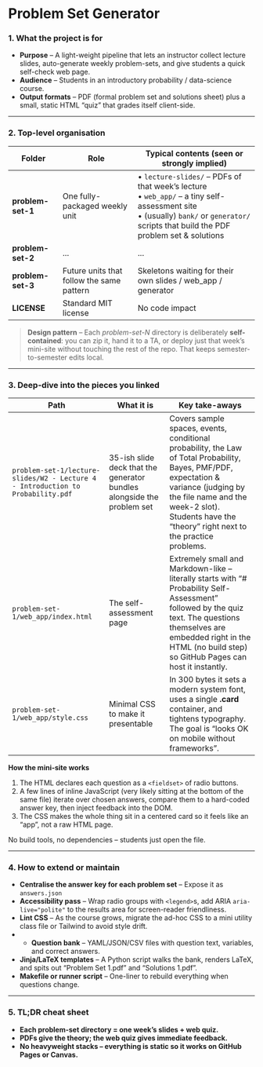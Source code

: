# Problem Set Generator 

### 1. What the project is for

* **Purpose** – A light-weight pipeline that lets an instructor collect lecture slides, auto-generate weekly problem-sets, and give students a quick self-check web page.
* **Audience** – Students in an introductory probability / data-science course.
* **Output formats** – PDF (formal problem set and solutions sheet) plus a small, static HTML “quiz” that grades itself client-side.

---

### 2. Top-level organisation

| Folder                               | Role                                      | Typical contents (seen or strongly implied)                                                                                                                                               |
| ------------------------------------ | ----------------------------------------- | ----------------------------------------------------------------------------------------------------------------------------------------------------------------------------------------- |
| **problem-set-1**                    | One fully-packaged weekly unit            | • `lecture-slides/` – PDFs of that week’s lecture<br>• `web_app/` – a tiny self-assessment site<br>• (usually) `bank/` or `generator/` scripts that build the PDF problem set & solutions |
| **problem-set-2** | ... | ...                                                                                                                          |
| **problem-set-3** | Future units that follow the same pattern | Skeletons waiting for their own slides / web\_app / generator                                                                                                                             |
| **LICENSE**                          | Standard MIT license                      | No code impact                                                                                                                                                                            |

> **Design pattern** – Each *problem-set-N* directory is deliberately **self-contained**: you can zip it, hand it to a TA, or deploy just that week’s mini-site without touching the rest of the repo. That keeps semester-to-semester edits local.

---

### 3. Deep-dive into the pieces you linked

| Path                                                                            | What it is                                                             | Key take-aways                                                                                                                                                                                                                                                       |
| ------------------------------------------------------------------------------- | ---------------------------------------------------------------------- | -------------------------------------------------------------------------------------------------------------------------------------------------------------------------------------------------------------------------------------------------------------------- |
| `problem-set-1/lecture-slides/W2 - Lecture 4 - Introduction to Probability.pdf` | 35-ish slide deck that the generator bundles alongside the problem set | Covers sample spaces, events, conditional probability, the Law of Total Probability, Bayes, PMF/PDF, expectation & variance (judging by the file name and the week-2 slot). Students have the “theory” right next to the practice problems.                          |
| `problem-set-1/web_app/index.html`                                              | The self-assessment page                                               | Extremely small and Markdown-like – literally starts with “# Probability Self-Assessment” followed by the quiz text. The questions themselves are embedded right in the HTML (no build step) so GitHub Pages can host it instantly.  |
| `problem-set-1/web_app/style.css`                                               | Minimal CSS to make it presentable                                     | In 300 bytes it sets a modern system font, uses a single **.card** container, and tightens typography. The goal is “looks OK on mobile without frameworks”.                                                                       |

**How the mini-site works**

1. The HTML declares each question as a `<fieldset>` of radio buttons.
2. A few lines of inline JavaScript (very likely sitting at the bottom of the same file) iterate over chosen answers, compare them to a hard-coded answer key, then inject feedback into the DOM.
3. The CSS makes the whole thing sit in a centered card so it feels like an “app”, not a raw HTML page.

No build tools, no dependencies – students just open the file.

---

### 4. How to extend or maintain

* **Centralise the answer key for each problem set** – Expose it as `answers.json`
* **Accessibility pass** – Wrap radio groups with `<legend>`s, add ARIA `aria-live="polite"` to the results area for screen-reader friendliness.
* **Lint CSS** – As the course grows, migrate the ad-hoc CSS to a mini utility class file or Tailwind to avoid style drift.
* * **Question bank** – YAML/JSON/CSV files with question text, variables, and correct answers.
* **Jinja/LaTeX templates** – A Python script walks the bank, renders LaTeX, and spits out “Problem Set 1.pdf” and “Solutions 1.pdf”.
* **Makefile or runner script** – One-liner to rebuild everything when questions change.

---

### 5. TL;DR cheat sheet

* **Each problem-set directory = one week’s slides + web quiz.**
* **PDFs give the theory; the web quiz gives immediate feedback.**
* **No heavyweight stacks – everything is static so it works on GitHub Pages or Canvas.**
